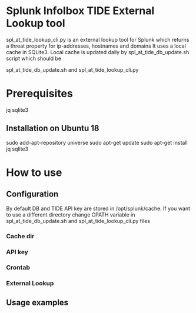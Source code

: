 # Splunk Infolbox TIDE External Lookup tool
spl_at_tide_lookup_cli.py is an external lookup tool for Splunk which returns a threat property for ip-addresses, hostnames and domains
It uses a local cache in SQLite3. Local cache is updated daily by spl_at_tide_db_update.sh script which should be 

spl_at_tide_db_update.sh and spl_at_tide_lookup_cli.py

# Prerequisites 
jq
sqlite3

## Installation on Ubuntu 18
sudo add-apt-repository universe
sudo apt-get update
sudo apt-get install jq sqlite3

# How to use
## Configuration
By default DB and TIDE API key are stored in /opt/splunk/cache. If you want to use a different directory change CPATH variable in spl_at_tide_db_update.sh and spl_at_tide_lookup_cli.py files
### Cache dir
### API key
### Crontab
### External Lookup

## Usage examples

